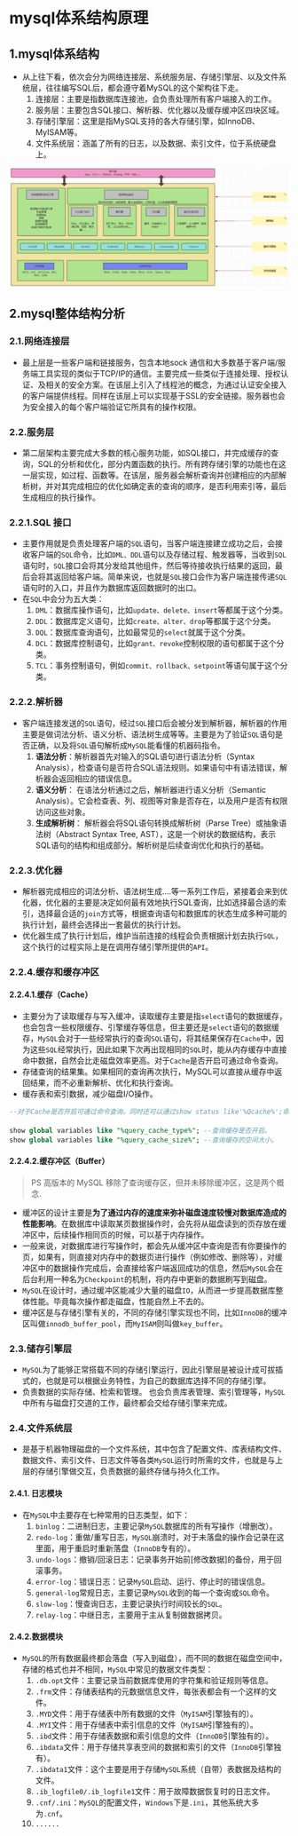 # mysql体系结构原理

## 1.mysql体系结构

- 从上往下看，依次会分为网络连接层、系统服务层、存储引擎层、以及文件系统层，往往编写SQL后，都会遵守着MySQL的这个架构往下走。
  1. 连接层：主要是指数据库连接池，会负责处理所有客户端接入的工作。
  2. 服务层：主要包含SQL接口、解析器、优化器以及缓存缓冲区四块区域。
  3. 存储引擎层：这里是指MySQL支持的各大存储引擎，如InnoDB、MyISAM等。
  4. 文件系统层：涵盖了所有的日志，以及数据、索引文件，位于系统硬盘上。

![image-20240823001211709](./000.picture/image-20240823001211709.png)

## 2.mysql整体结构分析

### 2.1.网络连接层

- 最上层是一些客户端和链接服务，包含本地sock 通信和大多数基于客户端/服务端工具实现的类似于TCP/IP的通信。主要完成一些类似于连接处理、授权认证、及相关的安全方案。在该层上引入了线程池的概念，为通过认证安全接入的客户端提供线程。同样在该层上可以实现基于SSL的安全链接。服务器也会为安全接入的每个客户端验证它所具有的操作权限。

### 2.2.服务层

- 第二层架构主要完成大多数的核心服务功能，如SQL接口，并完成缓存的查询，SQL的分析和优化，部分内置函数的执行。所有跨存储引擎的功能也在这一层实现，如过程、函数等。在该层，服务器会解析查询并创建相应的内部解析树，并对其完成相应的优化如确定表的查询的顺序，是否利用索引等，最后生成相应的执行操作。

### 2.2.1.SQL 接口

- 主要作用就是负责处理客户端的`SQL`语句，当客户端连接建立成功之后，会接收客户端的`SQL`命令，比如`DML、DDL`语句以及存储过程、触发器等，当收到`SQL`语句时，`SQL`接口会将其分发给其他组件，然后等待接收执行结果的返回，最后会将其返回给客户端。简单来说，也就是`SQL`接口会作为客户端连接传递`SQL`语句时的入口，并且作为数据库返回数据时的出口。
- 在`SQL`中会分为五大类：
  1. `DML`：数据库操作语句，比如`update、delete、insert`等都属于这个分类。
  2. `DDL`：数据库定义语句，比如`create、alter、drop`等都属于这个分类。
  3. `DQL`：数据库查询语句，比如最常见的`select`就属于这个分类。
  4. `DCL`：数据库控制语句，比如`grant、revoke`控制权限的语句都属于这个分类。
  5. `TCL`：事务控制语句，例如`commit、rollback、setpoint`等语句属于这个分类。

### 2.2.2.解析器

- 客户端连接发送的`SQL`语句，经过`SQL`接口后会被分发到解析器，解析器的作用主要是做词法分析、语义分析、语法树生成等等。主要是为了验证`SQL`语句是否正确，以及将`SQL`语句解析成`MySQL`能看懂的机器码指令。
  1. **语法分析**：解析器首先对输入的SQL语句进行语法分析（Syntax Analysis），检查语句是否符合SQL语法规则。如果语句中有语法错误，解析器会返回相应的错误信息。  
  2. **语义分析**： 在语法分析通过之后，解析器进行语义分析（Semantic Analysis）。它会检查表、列、视图等对象是否存在，以及用户是否有权限访问这些对象。  
  3. **生成解析树**：  解析器会将SQL语句转换成解析树（Parse Tree）或抽象语法树（Abstract Syntax Tree, AST），这是一个树状的数据结构，表示SQL语句的结构和组成部分。解析树是后续查询优化和执行的基础。 

### 2.2.3.优化器

- 解析器完成相应的词法分析、语法树生成....等一系列工作后，紧接着会来到优化器，优化器的主要是决定如何最有效地执行SQL查询，比如选择最合适的索引，选择最合适的`join`方式等，根据查询语句和数据库的状态生成多种可能的执行计划，最终会选择出一套最优的执行计划。
- 优化器生成了执行计划后，维护当前连接的线程会负责根据计划去执行`SQL`，这个执行的过程实际上是在调用存储引擎所提供的`API`。

### 2.2.4.缓存和缓存冲区

#### 2.2.4.1.缓存（Cache）

- 主要分为了读取缓存与写入缓冲，读取缓存主要是指`select`语句的数据缓存，也会包含一些权限缓存、引擎缓存等信息，但主要还是`select`语句的数据缓存，`MySQL`会对于一些经常执行的查询`SQL`语句，将其结果保存在`Cache`中，因为这些`SQL`经常执行，因此如果下次再出现相同的`SQL`时，能从内存缓存中直接命中数据，自然会比走磁盘效率更高。对于`Cache`是否开启可通过命令查询。
- 存储查询的结果集。如果相同的查询再次执行，MySQL可以直接从缓存中返回结果，而不必重新解析、优化和执行查询。
- 缓存表和索引数据，减少磁盘I/O操作。

~~~sql
--对于Cache是否开启可通过命令查询。同时还可以通过show status like'%Qcache%';命令查询缓存相关的统计信息。

show global variables like "%query_cache_type%"; --查询缓存是否开启。
show global variables like "%query_cache_size%"; --查询缓存的空间大小。
~~~

#### 2.2.4.2.缓存冲区（Buffer）

> PS 高版本的 MySQL 移除了查询缓存区，但并未移除缓冲区，这是两个概念.

- 缓冲区的设计主要是**为了通过内存的速度来弥补磁盘速度较慢对数据库造成的性能影响**。在数据库中读取某页数据操作时，会先将从磁盘读到的页存放在缓冲区中，后续操作相同页的时候，可以基于内存操作。
- 一般来说，对数据库进行写操作时，都会先从缓冲区中查询是否有你要操作的页，如果有，则直接对内存中的数据页进行操作（例如修改、删除等），对缓冲区中的数据操作完成后，会直接给客户端返回成功的信息，然后`MySQL`会在后台利用一种名为`Checkpoint`的机制，将内存中更新的数据刷写到磁盘。
- `MySQL`在设计时，通过缓冲区能减少大量的磁盘`IO`，从而进一步提高数据库整体性能。毕竟每次操作都走磁盘，性能自然上不去的。
- 缓冲区是与存储引擎有关的，不同的存储引擎实现也不同，比如`InnoDB`的缓冲区叫做`innodb_buffer_pool`，而`MyISAM`则叫做`key_buffer`。

### 2.3.储存引擎层

- `MySQL`为了能够正常搭载不同的存储引擎运行，因此引擎层是被设计成可拔插式的，也就是可以根据业务特性，为自己的数据库选择不同的存储引擎。
-  负责数据的实际存储、检索和管理。  也会负责库表管理、索引管理等，`MySQL`中所有与磁盘打交道的工作，最终都会交给存储引擎来完成。

### 2.4.文件系统层

- 是基于机器物理磁盘的一个文件系统，其中包含了配置文件、库表结构文件、数据文件、索引文件、日志文件等各类`MySQL`运行时所需的文件，也就是与上层的存储引擎做交互，负责数据的最终存储与持久化工作。

#### 2.4.1. 日志模块

- 在`MySQL`中主要存在七种常用的日志类型，如下：
  1. `binlog`：二进制日志，主要记录`MySQL`数据库的所有写操作（增删改）。
  2. `redo-log`：重做/重写日志，`MySQL`崩溃时，对于未落盘的操作会记录在这里面，用于重启时重新落盘（`InnoDB`专有的）。
  3. `undo-logs`：撤销/回滚日志：记录事务开始前[修改数据]的备份，用于回滚事务。
  4. `error-log`：错误日志：记录`MySQL`启动、运行、停止时的错误信息。
  5. `general-log`常规日志，主要记录`MySQL`收到的每一个查询或`SQL`命令。
  6. `slow-log`：慢查询日志，主要记录执行时间较长的`SQL`。
  7. `relay-log`：中继日志，主要用于主从复制做数据拷贝。

#### 2.4.2.数据模块

- `MySQL`的所有数据最终都会落盘（写入到磁盘），而不同的数据在磁盘空间中，存储的格式也并不相同，`MySQL`中常见的数据文件类型：
  1. `.db.opt`文件：主要记录当前数据库使用的字符集和验证规则等信息。
  2. `.frm`文件：存储表结构的元数据信息文件，每张表都会有一个这样的文件。
  3. `.MYD`文件：用于存储表中所有数据的文件（`MyISAM`引擎独有的）。
  4. `.MYI`文件：用于存储表中索引信息的文件（`MyISAM`引擎独有的）。
  5. `.ibd`文件：用于存储表数据和索引信息的文件（`InnoDB`引擎独有的）。
  6. `.ibdata`文件：用于存储共享表空间的数据和索引的文件（`InnoDB`引擎独有）。
  7. `.ibdata1`文件：这个主要是用于存储`MySQL`系统（自带）表数据及结构的文件。
  8. `.ib_logfile0/.ib_logfile1`文件：用于故障数据恢复时的日志文件。
  9. `.cnf/.ini`：`MySQL`的配置文件，`Windows`下是`.ini`，其他系统大多为`.cnf`。
  10. `......`



